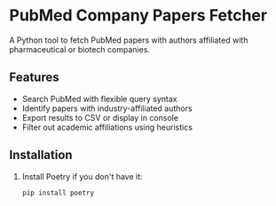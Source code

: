 # PubMed Company Papers Fetcher

A Python tool to fetch PubMed papers with authors affiliated with pharmaceutical or biotech companies.

## Features

- Search PubMed with flexible query syntax
- Identify papers with industry-affiliated authors
- Export results to CSV or display in console
- Filter out academic affiliations using heuristics

## Installation

1. Install Poetry if you don't have it:
   ```bash
   pip install poetry
